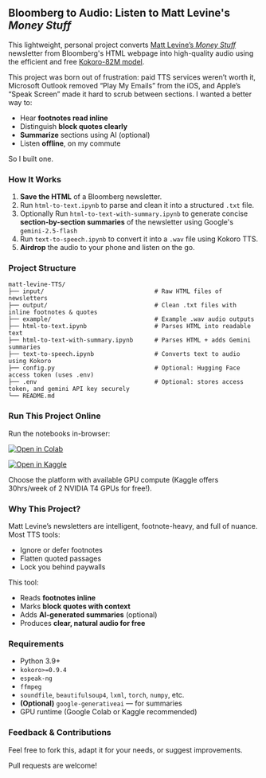 ## Bloomberg to Audio: Listen to Matt Levine's *Money Stuff*

This lightweight, personal project converts [Matt Levine’s *Money Stuff*](https://www.bloomberg.com/account/newsletters/money-stuff) newsletter from Bloomberg's HTML webpage into high-quality audio using the efficient and free [Kokoro-82M model](https://huggingface.co/hexgrad/Kokoro-82M).

This project was born out of frustration: paid TTS services weren’t worth it, Microsoft Outlook removed “Play My Emails” from the iOS, and Apple’s “Speak Screen” made it hard to scrub between sections. I wanted a better way to:

* Hear **footnotes read inline**
* Distinguish **block quotes clearly**
* **Summarize** sections using AI (optional)
* Listen **offline**, on my commute

So I built one.


### How It Works

1. **Save the HTML** of a Bloomberg newsletter.
2. Run `html-to-text.ipynb` to parse and clean it into a structured `.txt` file.
3. Optionally Run `html-to-text-with-summary.ipynb` to generate concise **section-by-section summaries** of the newsletter using Google's `gemini-2.5-flash`
4. Run `text-to-speech.ipynb` to convert it into a `.wav` file using Kokoro TTS.
5. **Airdrop** the audio to your phone and listen on the go.


### Project Structure

```
matt-levine-TTS/
├── input/                               # Raw HTML files of newsletters
├── output/                              # Clean .txt files with inline footnotes & quotes
├── example/                             # Example .wav audio outputs
├── html-to-text.ipynb                   # Parses HTML into readable text
├── html-to-text-with-summary.ipynb      # Parses HTML + adds Gemini summaries
├── text-to-speech.ipynb                 # Converts text to audio using Kokoro
├── config.py                            # Optional: Hugging Face access token (uses .env)
├── .env                                 # Optional: stores access token, and gemini API key securely
└── README.md
```


### Run This Project Online

Run the notebooks in-browser:

[![Open in Colab](https://colab.research.google.com/assets/colab-badge.svg)](https://colab.research.google.com/github/abdullahau/matt-levine-TTS/blob/main/text-to-speech.ipynb)

[![Open in Kaggle](https://kaggle.com/static/images/open-in-kaggle.svg)](https://kaggle.com/kernels/welcome?src=https://github.com/abdullahau/matt-levine-TTS/blob/main/text-to-speech.ipynb)

Choose the platform with available GPU compute (Kaggle offers 30hrs/week of 2 NVIDIA T4 GPUs for free!).


### Why This Project?

Matt Levine’s newsletters are intelligent, footnote-heavy, and full of nuance. Most TTS tools:

* Ignore or defer footnotes
* Flatten quoted passages
* Lock you behind paywalls

This tool:

- Reads **footnotes inline**
- Marks **block quotes with context**
- Adds **AI-generated summaries** (optional)
- Produces **clear, natural audio for free**


### Requirements

* Python 3.9+
* `kokoro>=0.9.4`
* `espeak-ng`
* `ffmpeg`
* `soundfile`, `beautifulsoup4`, `lxml`, `torch`, `numpy`, etc.
* **(Optional)** `google-generativeai` — for summaries
* GPU runtime (Google Colab or Kaggle recommended)


### Feedback & Contributions

Feel free to fork this, adapt it for your needs, or suggest improvements.

Pull requests are welcome!
